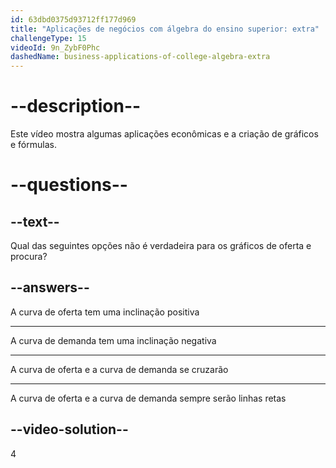 ```yaml
---
id: 63dbd0375d93712ff177d969
title: "Aplicações de negócios com álgebra do ensino superior: extra"
challengeType: 15
videoId: 9n_ZybF0Phc
dashedName: business-applications-of-college-algebra-extra
---
```


# --description--

Este vídeo mostra algumas aplicações econômicas e a criação de gráficos e fórmulas.

# --questions--

## --text--

Qual das seguintes opções não é verdadeira para os gráficos de oferta e procura?

## --answers--

A curva de oferta tem uma inclinação positiva

---

A curva de demanda tem uma inclinação negativa

---

A curva de oferta e a curva de demanda se cruzarão

---

A curva de oferta e a curva de demanda sempre serão linhas retas

## --video-solution--

4
